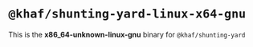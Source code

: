 # `@khaf/shunting-yard-linux-x64-gnu`

This is the **x86_64-unknown-linux-gnu** binary for `@khaf/shunting-yard`
